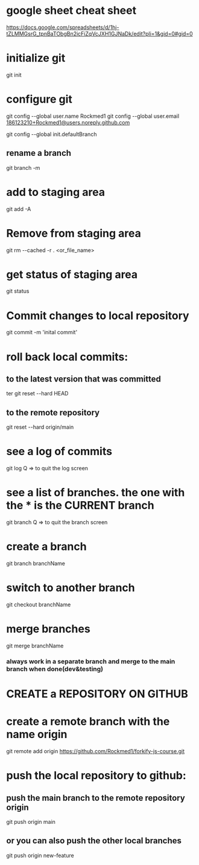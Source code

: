 # google sheet cheat sheet

https://docs.google.com/spreadsheets/d/1hj-tZLMMGsrG_tpnBaTObgBn2icFiZqVcJXH1GJNaDk/edit?pli=1&gid=0#gid=0

# initialize git

git init

# configure git

git config --global user.name Rockmed1
git config --global user.email 186123210+Rockmed1@users.noreply.github.com

git config --global init.defaultBranch <main>

## rename a branch

git branch -m <name>

# add to staging area

git add -A

# Remove from staging area

git rm --cached -r . <or_file_name>

# get status of staging area

git status

# Commit changes to local repository

git commit -m 'inital commit'

# roll back local commits:

## to the latest version that was committed

ter
git reset --hard HEAD

## to the remote repository

git reset --hard origin/main

# see a log of commits

git log
Q => to quit the log screen

# see a list of branches. the one with the \* is the CURRENT branch

git branch
Q => to quit the branch screen

# create a branch

git branch branchName

# switch to another branch

git checkout branchName

# merge branches

git merge branchName

### always work in a separate branch and merge to the main branch when done(dev&testing)

# CREATE a REPOSITORY ON GITHUB

# create a remote branch with the name origin

git remote add origin https://github.com/Rockmed1/forkify-js-course.git

# push the local repository to github:

## push the main branch to the remote repository origin

git push origin main

## or you can also push the other local branches

git push origin new-feature
